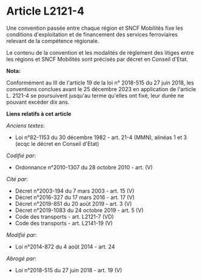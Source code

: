 # Article L2121-4

Une convention passée entre chaque région et  SNCF Mobilités fixe les conditions d'exploitation et de financement des
services ferroviaires relevant de la compétence régionale.

Le contenu de la convention et les modalités de règlement des litiges entre les régions et SNCF Mobilités sont précisés par
décret en Conseil d'Etat.

**Nota:**

Conformément au III de l'article 19 de la loi n° 2018-515 du 27 juin 2018, les conventions conclues avant le 25 décembre 2023
en application de l'article L. 2121-4 se poursuivent jusqu'au terme qu'elles ont fixé, leur durée ne pouvant excéder dix ans.

**Liens relatifs à cet article**

_Anciens textes_:

  - Loi n°82-1153 du 30 décembre 1982 - art. 21-4 (MMN), alinéas 1 et 3 (ecqc le décret en Conseil d'Etat)

_Codifié par_:

  - Ordonnance n°2010-1307 du 28 octobre 2010 - art. (V)

_Cité par_:

  - Décret n°2003-194 du 7 mars 2003 - art. 15 (V)
  - Décret n°2016-327 du 17 mars 2016 - art. 17 (V)
  - Décret n°2019-851 du 20 août 2019 - art. 3 (V)
  - Décret n°2019-1083 du 24 octobre 2019 - art. 5 (V)
  - Code des transports - art. L2121-7 (VD)
  - Code des transports - art. L2141-19 (V)

_Modifié par_:

  - Loi n°2014-872 du 4 août 2014 - art. 24

_Abrogé par_:

  - Loi n°2018-515 du 27 juin 2018 - art. 19 (V)
